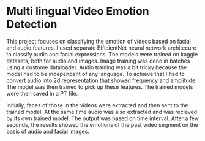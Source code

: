 # Multi lingual Video Emotion Detection
This project focuses on classifying the emotion of videos based on facial and audio features.
I used separate EfficientNet neural network architecure to classify audio and facial expressions.
The models were trained on kaggle datasets, both for audio and images.
Image training was done in batches using a custome dataloader.
Audio training was a bit tricky because the model had to be independent of any language. To achieve that I had to convert audio into 2d representation that showed frequency
and amplitude. The model was then trained to pick up these features.
The trained models were then saved in a PT file.

Initially, faces of those in the videos were extracted and then sent to the trained model. At the same time audio was also extracted and was recieved by its own trained model.
The output was based on time interval. After a few seconds, the results showed the emotions of the past video segment on the basis of audio and facial images.
